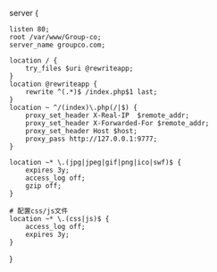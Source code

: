 server {

    listen 80;
    root /var/www/Group-co;
    server_name groupco.com;

    location / {
        try_files $uri @rewriteapp;
    }
    location @rewriteapp {
        rewrite ^(.*)$ /index.php$1 last;
    }
    location ~ ^/(index)\.php(/|$) {
        proxy_set_header X-Real-IP  $remote_addr;
        proxy_set_header X-Forwarded-For $remote_addr;
        proxy_set_header Host $host;
        proxy_pass http://127.0.0.1:9777;
    }

    location ~* \.(jpg|jpeg|gif|png|ico|swf)$ {
        expires 3y;
        access_log off;
        gzip off;
    }

    # 配置css/js文件
    location ~* \.(css|js)$ {
        access_log off;
        expires 3y;
    }
}
